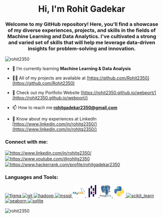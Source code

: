 <h1 align="center">Hi, I'm Rohit Gadekar</h1>
<h3 align="center">Welcome to my GitHub repository! Here, you'll find a showcase of my diverse experiences, projects, and skills in the fields of Machine Learning and Data Analytics. I've cultivated a strong and varied set of skills that will help me leverage data-driven insights for problem-solving and innovation.</h3>

<p align="left"> <img src="https://komarev.com/ghpvc/?username=rohit2350&label=Profile%20views&color=0e75b6&style=flat" alt="rohit2350" /> </p>

- 🌱 I’m currently learning **Machine Learning & Data Analysis**

- 👨‍💻 All of my projects are available at [https://github.com/Rohit2350](https://github.com/Rohit2350)

- 📝 Check out my Portfolio Website [https://rohit2350.github.io/webport/](https://rohit2350.github.io/webport/)

- 📫 How to reach me **rohitgadekar2350@gmail.com**

- 📄 Know about my experiences at LinkedIn [https://www.linkedin.com/in/rohitg2350/](https://www.linkedin.com/in/rohitg2350/)

<h3 align="left">Connect with me:</h3>
<p align="left">
<a href="https://linkedin.com/in/https://www.linkedin.com/in/rohitg2350/" target="blank"><img align="center" src="https://raw.githubusercontent.com/rahuldkjain/github-profile-readme-generator/master/src/images/icons/Social/linked-in-alt.svg" alt="https://www.linkedin.com/in/rohitg2350/" height="30" width="40" /></a>
<a href="https://www.youtube.com/c/https://www.youtube.com/@rohitg2350" target="blank"><img align="center" src="https://raw.githubusercontent.com/rahuldkjain/github-profile-readme-generator/master/src/images/icons/Social/youtube.svg" alt="https://www.youtube.com/@rohitg2350" height="30" width="40" /></a>
<a href="https://www.hackerrank.com/https://www.hackerrank.com/profile/rohitgadekar2350" target="blank"><img align="center" src="https://raw.githubusercontent.com/rahuldkjain/github-profile-readme-generator/master/src/images/icons/Social/hackerrank.svg" alt="https://www.hackerrank.com/profile/rohitgadekar2350" height="30" width="40" /></a>
</p>

<h3 align="left">Languages and Tools:</h3>
<p align="left"> <a href="https://www.figma.com/" target="_blank" rel="noreferrer"> <img src="https://www.vectorlogo.zone/logos/figma/figma-icon.svg" alt="figma" width="40" height="40"/> </a> <a href="https://git-scm.com/" target="_blank" rel="noreferrer"> <img src="https://www.vectorlogo.zone/logos/git-scm/git-scm-icon.svg" alt="git" width="40" height="40"/> </a> <a href="https://hadoop.apache.org/" target="_blank" rel="noreferrer"> <img src="https://www.vectorlogo.zone/logos/apache_hadoop/apache_hadoop-icon.svg" alt="hadoop" width="40" height="40"/> </a> <a href="https://www.microsoft.com/en-us/sql-server" target="_blank" rel="noreferrer"> <img src="https://www.svgrepo.com/show/303229/microsoft-sql-server-logo.svg" alt="mssql" width="40" height="40"/> </a> <a href="https://www.mysql.com/" target="_blank" rel="noreferrer"> <img src="https://raw.githubusercontent.com/devicons/devicon/master/icons/mysql/mysql-original-wordmark.svg" alt="mysql" width="40" height="40"/> </a> <a href="https://pandas.pydata.org/" target="_blank" rel="noreferrer"> <img src="https://raw.githubusercontent.com/devicons/devicon/2ae2a900d2f041da66e950e4d48052658d850630/icons/pandas/pandas-original.svg" alt="pandas" width="40" height="40"/> </a> <a href="https://www.postgresql.org" target="_blank" rel="noreferrer"> <img src="https://raw.githubusercontent.com/devicons/devicon/master/icons/postgresql/postgresql-original-wordmark.svg" alt="postgresql" width="40" height="40"/> </a> <a href="https://www.python.org" target="_blank" rel="noreferrer"> <img src="https://raw.githubusercontent.com/devicons/devicon/master/icons/python/python-original.svg" alt="python" width="40" height="40"/> </a> <a href="https://scikit-learn.org/" target="_blank" rel="noreferrer"> <img src="https://upload.wikimedia.org/wikipedia/commons/0/05/Scikit_learn_logo_small.svg" alt="scikit_learn" width="40" height="40"/> </a> <a href="https://seaborn.pydata.org/" target="_blank" rel="noreferrer"> <img src="https://seaborn.pydata.org/_images/logo-mark-lightbg.svg" alt="seaborn" width="40" height="40"/> </a> <a href="https://www.sqlite.org/" target="_blank" rel="noreferrer"> <img src="https://www.vectorlogo.zone/logos/sqlite/sqlite-icon.svg" alt="sqlite" width="40" height="40"/> </a> </p>

<p><img align="center" src="https://github-readme-stats.vercel.app/api/top-langs?username=rohit2350&show_icons=true&locale=en&layout=compact" alt="rohit2350" /></p>
